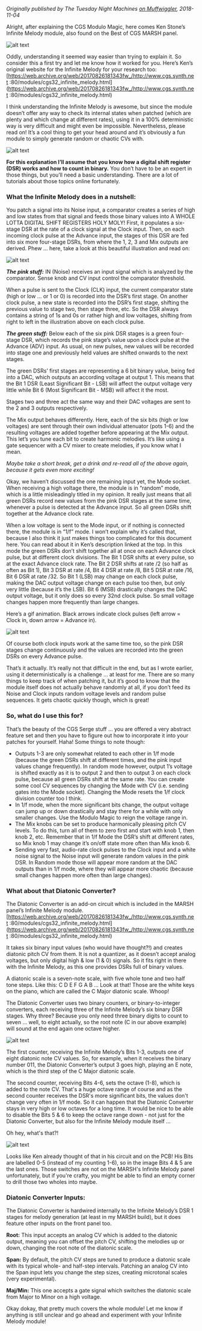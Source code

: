 _Originally published by The Tuesday Night Machines [on Muffwiggler](https://www.muffwiggler.com/forum/viewtopic.php?t=209006&highlight=), 2018-11-04_

Alright, after explaining the CGS Modulo Magic, here comes Ken Stone’s Infinite Melody module, also found on the Best of CGS MARSH panel.

![alt text](https://raw.githubusercontent.com/TuesdayNightMachines/CGS-Serge-Modular-Synth/master/CGS%20Infinite%20Melody/images/CGS_Infinite_Melody_001.jpg "")

Oddly, understanding it seemed way easier than trying to explain it. So consider this a first try and let me know how it worked for you. Here’s Ken’s original website for the Infinite Melody for your research too:
[https://web.archive.org/web/20170826181343fw_/http://www.cgs.synth.net  :80/modules/cgs32_infinite_melody.html](https://web.archive.org/web/20170826181343fw_/http://www.cgs.synth.net  :80/modules/cgs32_infinite_melody.html)

I think understanding the Infinite Melody is awesome, but since the module doesn’t offer any way to check its internal states when patched (which are plenty and which change at different rates), using it in a 100% deterministic way is very difficult and might even be impossible. Nevertheless, please read on! It’s a cool thing to get your head around and it’s obviously a fun module to simply generate random or chaotic CVs with.


![alt text](https://raw.githubusercontent.com/TuesdayNightMachines/CGS-Serge-Modular-Synth/master/CGS%20Infinite%20Melody/images/CGS_Infinite_Melody_002.jpg "")

**For this explanation I’ll assume that you know how a digital shift register (DSR) works and how to count in binary.** You don’t have to be an expert in those things, but you’ll need a basic understanding. There are a lot of tutorials about those topics online fortunately.

### What the Infinite Melody does in a nutshell:
You patch a signal into its Noise input, a comparator creates a series of high and low states from that signal and feeds those binary values into A WHOLE LOTTA DIGITAL SHIFT REGISTERS HOLY MOLY! First, it populates a six-stage DSR at the rate of a clock signal at the Clock input. Then, on each incoming clock pulse at the Advance input, the stages of this DSR are fed into six more four-stage DSRs, from where the 1, 2, 3 and Mix outputs are derived. Phew … here, take a look at this beautiful illustration and read on:


![alt text](https://raw.githubusercontent.com/TuesdayNightMachines/CGS-Serge-Modular-Synth/master/CGS%20Infinite%20Melody/images/CGS_Infinite_Melody_003.jpg "")

***The pink stuff:***
IN (Noise) receives an input signal which is analyzed by the comparator. Sense knob and CV input control the comparator threshold.

When a pulse is sent to the Clock (CLK) input, the current comparator state (high or low … or 1 or 0) is recorded into the DSR’s first stage. On another clock pulse, a new state is recorded into the DSR’s first stage, shifting the previous value to stage two, then stage three, etc. So the DSR always contains a string of 1s and 0s or rather high and low voltages, shifting from right to left in the illustration above on each clock pulse.

***The green stuff:***
Below each of the six pink DSR stages is a green four-stage DSR, which records the pink stage’s value upon a clock pulse at the Advance (ADV) input. As usual, on new pulses, new values will be recorded into stage one and previously held values are shifted onwards to the next stages.

The green DSRs’ first stages are representing a 6 bit binary value, being fed into a DAC, which outputs an according voltage at output 1. This means that the Bit 1 DSR (Least Significant Bit - LSB) will affect the output voltage very little while Bit 6 (Most Significant Bit - MSB) will affect it the most.

Stages two and three act the same way and their DAC voltages are sent to the 2 and 3 outputs respectively.

The Mix output behaves differently. Here, each of the six bits (high or low voltages) are sent through their own individual attenuator (pots 1-6) and the resulting voltages are added together before appearing at the Mix output. This let’s you tune each bit to create harmonic melodies. It’s like using a gate sequencer with a CV mixer to create melodies, if you know what I mean.


_Maybe take a short break, get a drink and re-read all of the above again, because it gets even more exciting!_


Okay, we haven’t discussed the one remaining input yet, the Mode socket. When receiving a high voltage there, the module is in “random” mode, which is a little misleadingly titled in my opinion. It really just means that all green DSRs record new values from the pink DSR stages at the same time, whenever a pulse is detected at the Advance input. So all green DSRs shift together at the Advance clock rate.

When a low voltage is sent to the Mode input, or if nothing is connected there, the module is in “1/f” mode. I won’t explain why it’s called that, because I also think it just makes things too complicated for this document here. You can read about it in Ken’s description linked at the top. In this mode the green DSRs don’t shift together all at once on each Advance clock pulse, but at different clock divisions. The Bit 1 DSR shifts at every pulse, so at the exact Advance clock rate. The Bit 2 DSR shifts at rate /2 (so half as often as Bit 1), Bit 3 DSR at rate /4, Bit 4 DSR at rate /8, Bit 5 DSR at rate /16, Bit 6 DSR at rate /32. So Bit 1 (LSB) may change on each clock pulse, making the DAC output voltage change on each pulse too then, but only very little (because it’s the LSB). Bit 6 (MSB) drastically changes the DAC output voltage, but it only does so every 32nd clock pulse. So small voltage changes happen more frequently than large changes.

Here’s a gif animation. Black arrows indicate clock pulses (left arrow = Clock in, down arrow = Advance in).

![alt text](https://raw.githubusercontent.com/TuesdayNightMachines/CGS-Serge-Modular-Synth/master/CGS%20Infinite%20Melody/images/CGS_Infinite_Melody_004.gif "")

Of course both clock inputs work at the same time too, so the pink DSR stages change continuously and the values are recorded into the green DSRs on every Advance pulse.

That’s it actually. It’s really not that difficult in the end, but as I wrote earlier, using it deterministically is a challenge … at least for me. There are so many things to keep track of when patching it, but it’s good to know that the module itself does not actually behave randomly at all, if you don’t feed its Noise and Clock inputs random voltage levels and random pulse sequences. It gets chaotic quickly though, which is great!

### So, what do I use this for?
That’s the beauty of the CGS Serge stuff ... you are offered a very abstract feature set and then you have to figure out how to incorporate it into your patches for yourself. Haha! Some things to note though:

- Outputs 1-3 are only somewhat related to each other in 1/f mode (because the green DSRs shift at different times, and the pink input values change frequently). In random mode however, output 1’s voltage is shifted exactly as it is to output 2 and then to output 3 on each clock pulse, because all green DSRs shift at the same rate. You can create some cool CV sequences by changing the Mode with CV (i.e. sending gates into the Mode socket). Changing the Mode resets the 1/f clock division counter too I think.
- In 1/f mode, when the more significant bits change, the output voltage can jump up or down drastically and stay there for a while with only smaller changes. Use the Modulo Magic to reign the voltage range in.
- The Mix knobs can be set to produce harmonically pleasing pitch CV levels. To do this, turn all of them to zero first and start with knob 1, then knob 2, etc. Remember that in 1/f Mode the DSR’s shift at different rates, so Mix knob 1 may change it’s on/off state more often than Mix knob 6.
- Sending very fast, audio-rate clock pulses to the Clock input and a white noise signal to the Noise input will generate random values in the pink DSR. In Random mode those will appear more random at the DAC outputs than in 1/f mode, where they will appear more chaotic (because small changes happen more often than large changes).


### What about that Diatonic Converter?
The Diatonic Converter is an add-on circuit which is included in the MARSH panel’s Infinite Melody module.
[https://web.archive.org/web/20170826181343fw_/http://www.cgs.synth.net  :80/modules/cgs32_infinite_melody.html](https://web.archive.org/web/20170826181343fw_/http://www.cgs.synth.net  :80/modules/cgs32_infinite_melody.html)

It takes six binary input values (who would have thought?!) and creates diatonic pitch CV from them. It is not a quantizer, as it doesn’t accept analog voltages, but only digital high & low (1 & 0) signals. So it fits right in there with the Infinite Melody, as this one provides DSRs full of binary values.

A diatonic scale is a seven-note scale, with five whole tone and two half tone steps. Like this: C D E F G A B … Look at that! Those are the white keys on the piano, which are called the C Major diatonic scale. Whoop!

The Diatonic Converter uses two binary counters, or binary-to-integer converters, each receiving three of the Infinite Melody’s six binary DSR stages. Why three? Because you only need three binary digits to count to seven … well, to eight actually, so the root note (C in our above example) will sound at the end again one octave higher.

![alt text](https://raw.githubusercontent.com/TuesdayNightMachines/CGS-Serge-Modular-Synth/master/CGS%20Infinite%20Melody/images/CGS_Infinite_Melody_005.jpg "")

The first counter, receiving the Infinite Melody’s Bits 1-3, outputs one of eight diatonic note CV values. So, for example, when it receives the binary number 011, the Diatonic Converter’s output 3 goes high, playing an E note, which is the third step of the C Major diatonic scale.

The second counter, receiving Bits 4-6, sets the octave (1-8), which is added to the note CV. That's a huge octave range of course and as the second counter receives the DSR's more significant bits, the values don't change very often in 1/f mode. So it can happen that the Diatonic Converter stays in very high or low octaves for a long time. It would be nice to be able to disable the Bits 5 & 6 to keep the octave range down - not just for the Diatonic Converter, but also for the Infinite Melody module itself ...

Oh hey, what's that?!

![alt text](https://raw.githubusercontent.com/TuesdayNightMachines/CGS-Serge-Modular-Synth/master/CGS%20Infinite%20Melody/images/CGS_Infinite_Melody_006.png "")

Looks like Ken already thought of that in his circuit and on the PCB! His Bits are labelled 0-5 (instead of my counting 1-6), so in the image Bits 4 & 5 are the last ones. Those switches are not on the MARSH's Infinite Melody panel unfortunately, but if you're crafty, you might be able to find an empty corner to drill those two wholes into maybe.

### Diatonic Converter Inputs:
The Diatonic Converter is hardwired internally to the Infinite Melody’s DSR 1 stages for melody generation (at least in my MARSH build), but it does feature other inputs on the front panel too.

**Root:** This input accepts an analog CV which is added to the diatonic output, meaning you can offset the pitch CV, shifting the melodies up or down, changing the root note of the diatonic scale.

**Span:** By default, the pitch CV steps are tuned to produce a diatonic scale with its typical whole- and half-step intervals. Patching an analog CV into the Span input lets you change the step sizes, creating microtonal scales (very experimental).

**Maj/Min:** This one accepts a gate signal which switches the diatonic scale from Major to Minor on a high voltage.


Okay dokay, that pretty much covers the whole module! Let me know if anything is still unclear and go ahead and experiment with your Infinite Melody module!
